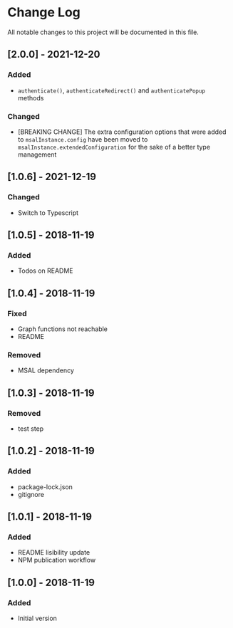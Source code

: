 # Change Log

All notable changes to this project will be documented in this file.

## [2.0.0] - 2021-12-20

### Added

- `authenticate()`, `authenticateRedirect()` and `authenticatePopup` methods

### Changed

- [BREAKING CHANGE] The extra configuration options that were added to `msalInstance.config` have been moved to `msalInstance.extendedConfiguration` for the sake of a better type management

## [1.0.6] - 2021-12-19

### Changed

- Switch to Typescript

## [1.0.5] - 2018-11-19

### Added

- Todos on README

## [1.0.4] - 2018-11-19

### Fixed

- Graph functions not reachable
- README

### Removed

- MSAL dependency

## [1.0.3] - 2018-11-19

### Removed

- test step

## [1.0.2] - 2018-11-19

### Added

- package-lock.json
- gitignore

## [1.0.1] - 2018-11-19

### Added

- README lisibility update
- NPM publication workflow

## [1.0.0] - 2018-11-19

### Added

- Initial version
